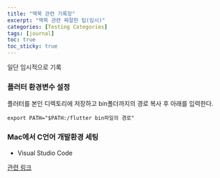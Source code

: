 ```yaml
---
title: "맥북 관련 기록장"
excerpt: "맥북 관련 짜잘한 팁(임시)"
categories: [Testing Categories]
tags: [journal]
toc: true
toc_sticky: true
---
```


일단 임시적으로 기록

### 플러터 환경변수 설정
플러터를 본인 디렉토리에 저장하고 bin폴더까지의 경로 복사 후 아래를 입력한다.
~~~text
export PATH="$PATH:/flutter bin파일의 경로"
~~~

### Mac에서 C언어 개발환경 세팅
* Visual Studio Code

[관련 링크](https://songacoding.tistory.com/49)